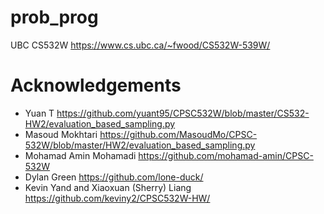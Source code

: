 # prob_prog
UBC CS532W https://www.cs.ubc.ca/~fwood/CS532W-539W/

# Acknowledgements 
* Yuan T https://github.com/yuant95/CPSC532W/blob/master/CS532-HW2/evaluation_based_sampling.py
* Masoud Mokhtari https://github.com/MasoudMo/CPSC-532W/blob/master/HW2/evaluation_based_sampling.py
* Mohamad Amin Mohamadi https://github.com/mohamad-amin/CPSC-532W
* Dylan Green https://github.com/lone-duck/
* Kevin Yand and Xiaoxuan (Sherry) Liang https://github.com/keviny2/CPSC532W-HW/
